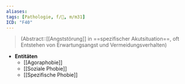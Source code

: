 ```yaml
---
aliases: 
tags: [Pathologie, f/💭, m/m31]
ICD: "F40"
---
```

> (Abstract::[[Angststörung]] in ==spezifischer Akutsituation==, oft Entstehen von Erwartungsangst und Vermeidungsverhalten)
- **Entitäten**
	- [[Agoraphobie]]
	- [[Soziale Phobie]]
	- [[Spezifische Phobie]]